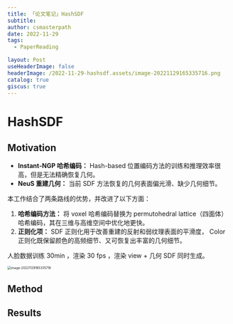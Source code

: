 ```yaml
---
title: 「论文笔记」HashSDF
subtitle: 
author: csmasterpath
date: 2022-11-29
tags: 
  - PaperReading

layout: Post
useHeaderImage: false
headerImage: /2022-11-29-hashsdf.assets/image-20221129165335716.png
catalog: true
giscus: true
---
```


# HashSDF

## Motivation

- **Instant-NGP 哈希编码：** Hash-based 位置编码方法的训练和推理效率很高，但是无法精确恢复几何。
- **NeuS 重建几何：** 当前 SDF 方法恢复的几何表面偏光滑、缺少几何细节。

本工作结合了两条路线的优势，并改进了以下方面：

1. **哈希编码方法：** 将 voxel 哈希编码替换为 permutohedral lattice（四面体）哈希编码，其在三维与高维空间中优化地更快。
2. **正则化项：** SDF 正则化用于改善重建的反射和弱纹理表面的平滑度， Color 正则化既保留颜色的高频细节、又可恢复出丰富的几何细节。

人脸数据训练 30min ，渲染 30 fps ，渲染 view + 几何 SDF 同时生成。

<img src="/2022-11-29-hashsdf.assets/image-20221129165335716.png" alt="image-20221129165335716" style="zoom:50%;" />

## Method



## Results
